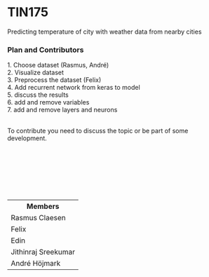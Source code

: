 # TIN175
Predicting temperature of city with weather data from nearby cities



<H3> Plan and Contributors</H3>
1. Choose dataset (Rasmus, André)<br>
2. Visualize dataset <br>
3. Preprocess the dataset (Felix) <br>
4. Add recurrent network from keras to model <br>
5. discuss the results <br>
6. add and remove variables <br>
7. add and remove layers and neurons <br><br>

To contribute you need to discuss the topic or be part of some development.



<br><br><br><br><br><br>


<table class="tg">
  <tr>
    <th class="tg-0lax"><span style="font-weight:bold">Members</span></th>
  </tr>
  <tr>
    <td class="tg-0lax">Rasmus Claesen</td>
  </tr>
  <tr>
    <td class="tg-0lax">Felix</td>
  </tr>
  <tr>
    <td class="tg-0lax">Edin</td>
  </tr>
  <tr>
    <td class="tg-0lax">Jithinraj Sreekumar</td>
  </tr>
  <tr>
    <td class="tg-0lax">André Höjmark</td>
  </tr>
</table>

